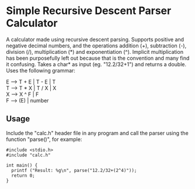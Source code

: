 # Simple Recursive Descent Parser Calculator

A calculator made using recursive descent parsing. Supports positive and negative decimal numbers, and the operations addition (+), subtraction (-), division (/), multiplication (\*) and exponentiation (^). Implicit multiplication has been purposefully left out because that is the convention and many find it confusing. Takes a char* as input (eg. "12.2/32+1") and returns a double. Uses the following grammar:

E --> T + E | T - E | T  
T --> T * X | T / X | X  
X --> X ^ F | F  
F --> (E) | number

## Usage
Include the "calc.h" header file in any program and call the parser using the function "parse()", for example: 

```
#include <stdio.h>
#include "calc.h"

int main() {
  printf ("Result: %g\n", parse("12.2/32+(2^4)"));
  return 0;
}
```
